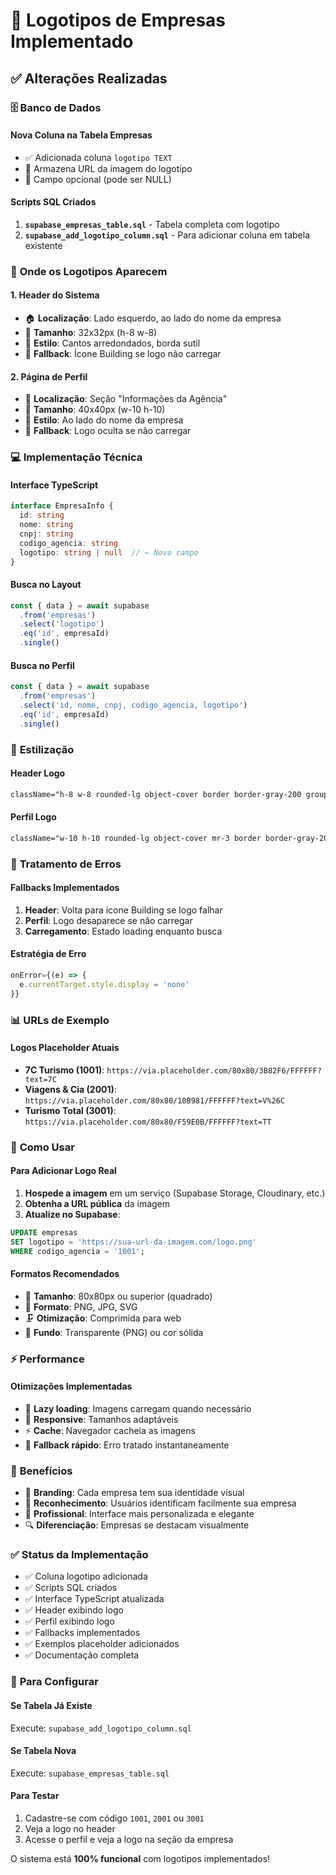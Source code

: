 # 🎨 Logotipos de Empresas Implementado

## ✅ Alterações Realizadas

### 🗄️ **Banco de Dados**

#### **Nova Coluna na Tabela Empresas**
- ✅ Adicionada coluna `logotipo TEXT` 
- 📝 Armazena URL da imagem do logotipo
- 🔧 Campo opcional (pode ser NULL)

#### **Scripts SQL Criados**
1. **`supabase_empresas_table.sql`** - Tabela completa com logotipo
2. **`supabase_add_logotipo_column.sql`** - Para adicionar coluna em tabela existente

### 🎯 **Onde os Logotipos Aparecem**

#### 1. **Header do Sistema**
- 🏠 **Localização**: Lado esquerdo, ao lado do nome da empresa
- 📏 **Tamanho**: 32x32px (h-8 w-8)
- 🎨 **Estilo**: Cantos arredondados, borda sutil
- 🔄 **Fallback**: Ícone Building se logo não carregar

#### 2. **Página de Perfil**
- 📍 **Localização**: Seção "Informações da Agência"
- 📏 **Tamanho**: 40x40px (w-10 h-10)
- 🎨 **Estilo**: Ao lado do nome da empresa
- 🔄 **Fallback**: Logo oculta se não carregar

### 💻 **Implementação Técnica**

#### **Interface TypeScript**
```typescript
interface EmpresaInfo {
  id: string
  nome: string
  cnpj: string
  codigo_agencia: string
  logotipo: string | null  // ← Novo campo
}
```

#### **Busca no Layout**
```typescript
const { data } = await supabase
  .from('empresas')
  .select('logotipo')
  .eq('id', empresaId)
  .single()
```

#### **Busca no Perfil**
```typescript
const { data } = await supabase
  .from('empresas')
  .select('id, nome, cnpj, codigo_agencia, logotipo')
  .eq('id', empresaId)
  .single()
```

### 🎨 **Estilização**

#### **Header Logo**
```css
className="h-8 w-8 rounded-lg object-cover border border-gray-200 group-hover:scale-105 transition-transform"
```

#### **Perfil Logo**
```css
className="w-10 h-10 rounded-lg object-cover mr-3 border border-gray-200"
```

### 🔄 **Tratamento de Erros**

#### **Fallbacks Implementados**
1. **Header**: Volta para ícone Building se logo falhar
2. **Perfil**: Logo desaparece se não carregar
3. **Carregamento**: Estado loading enquanto busca

#### **Estratégia de Erro**
```javascript
onError={(e) => {
  e.currentTarget.style.display = 'none'
}}
```

### 📊 **URLs de Exemplo**

#### **Logos Placeholder Atuais**
- **7C Turismo (1001)**: `https://via.placeholder.com/80x80/3B82F6/FFFFFF?text=7C`
- **Viagens & Cia (2001)**: `https://via.placeholder.com/80x80/10B981/FFFFFF?text=V%26C`
- **Turismo Total (3001)**: `https://via.placeholder.com/80x80/F59E0B/FFFFFF?text=TT`

### 🚀 **Como Usar**

#### **Para Adicionar Logo Real**
1. **Hospede a imagem** em um serviço (Supabase Storage, Cloudinary, etc.)
2. **Obtenha a URL pública** da imagem
3. **Atualize no Supabase**:
```sql
UPDATE empresas 
SET logotipo = 'https://sua-url-da-imagem.com/logo.png'
WHERE codigo_agencia = '1001';
```

#### **Formatos Recomendados**
- 📏 **Tamanho**: 80x80px ou superior (quadrado)
- 📁 **Formato**: PNG, JPG, SVG
- 🗜️ **Otimização**: Comprimida para web
- 🎨 **Fundo**: Transparente (PNG) ou cor sólida

### ⚡ **Performance**

#### **Otimizações Implementadas**
- 🔄 **Lazy loading**: Imagens carregam quando necessário
- 📱 **Responsive**: Tamanhos adaptáveis
- ⚡ **Cache**: Navegador cacheia as imagens
- 🔧 **Fallback rápido**: Erro tratado instantaneamente

### 🎯 **Benefícios**

- 🏢 **Branding**: Cada empresa tem sua identidade visual
- 👀 **Reconhecimento**: Usuários identificam facilmente sua empresa
- 💼 **Profissional**: Interface mais personalizada e elegante
- 🔍 **Diferenciação**: Empresas se destacam visualmente

### ✅ **Status da Implementação**

- ✅ Coluna logotipo adicionada
- ✅ Scripts SQL criados
- ✅ Interface TypeScript atualizada
- ✅ Header exibindo logo
- ✅ Perfil exibindo logo
- ✅ Fallbacks implementados
- ✅ Exemplos placeholder adicionados
- ✅ Documentação completa

### 🔧 **Para Configurar**

#### **Se Tabela Já Existe**
Execute: `supabase_add_logotipo_column.sql`

#### **Se Tabela Nova**
Execute: `supabase_empresas_table.sql`

#### **Para Testar**
1. Cadastre-se com código `1001`, `2001` ou `3001`
2. Veja a logo no header
3. Acesse o perfil e veja a logo na seção da empresa

O sistema está **100% funcional** com logotipos implementados! 